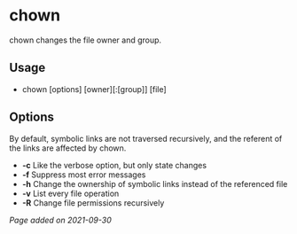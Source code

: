 # chown
chown changes the file owner and group.

## Usage
- chown [options] [owner][:[group]] [file]

## Options
By default, symbolic links are not traversed recursively, and the referent of
the links are affected by chown.

- **-c** Like the verbose option, but only state changes
- **-f** Suppress most error messages
- **-h** Change the ownership of symbolic links instead of the referenced file
- **-v** List every file operation
- **-R** Change file permissions recursively

*Page added on 2021-09-30*


